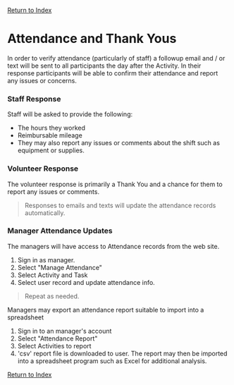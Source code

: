 [Return to Index](/docs/use_case.md)

# Attendance and Thank Yous

In order to verify attendance (particularly of staff) a followup email and / or text will be sent to all participants
the day after the Activity. In their response participants will be able to confirm their attendance and report 
any issues or concerns.

### Staff Response
Staff will be asked to provide the following:
* The hours they worked
* Reimbursable mileage
* They may also report any issues or comments about the shift such as equipment or supplies.

### Volunteer Response
The volunteer response is primarily a Thank You and a chance for them to report any issues or comments.

> Responses to emails and texts will update the attendance records automatically. 

### Manager Attendance Updates

The managers will have access to Attendance records from the web site.

1. Sign in as manager.
1. Select "Manage Attendance"
1. Select Activity and Task
1. Select user record and update attendance info.

> Repeat as needed.

Managers may export an attendance report suitable to import into a spreadsheet

1. Sign in to an manager's account
1. Select "Attendance Report"
1. Select Activities to report
1. 'csv' report file is downloaded to user. The report may then be imported into a spreadsheet program such
as Excel for additional analysis.


[Return to Index](/docs/use_case.md)
